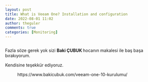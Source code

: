 ```yaml
---
layout: post
title: What is Veeam One? Installation and configuration
date: 2022-08-01 11:02
author: theguler
comments: true
categories: [Monitoring]
---
```

<!-- wp:image {"id":3847,"sizeSlug":"large","linkDestination":"none"} -->
<figure class="wp-block-image size-large"><img src="https://theguler.wordpress.com/wp-content/uploads/2022/08/v-one.webp?w=1024" alt="" class="wp-image-3847" /></figure>
<!-- /wp:image -->

<!-- wp:paragraph -->
<p>Fazla söze gerek yok sizi&nbsp;<strong>Baki ÇUBUK&nbsp;</strong>hocanın makalesi ile baş başa bırakıyorum.</p>
<!-- /wp:paragraph -->

<!-- wp:paragraph -->
<p>Kendisine teşekkür ediyoruz.</p>
<!-- /wp:paragraph -->

<!-- wp:embed {"url":"https://www.bakicubuk.com/veeam-one-10-kurulumu/","type":"wp-embed","providerNameSlug":"baki-cubuk"} -->
<figure class="wp-block-embed is-type-wp-embed is-provider-baki-cubuk wp-block-embed-baki-cubuk"><div class="wp-block-embed__wrapper">
https://www.bakicubuk.com/veeam-one-10-kurulumu/
</div></figure>
<!-- /wp:embed -->
